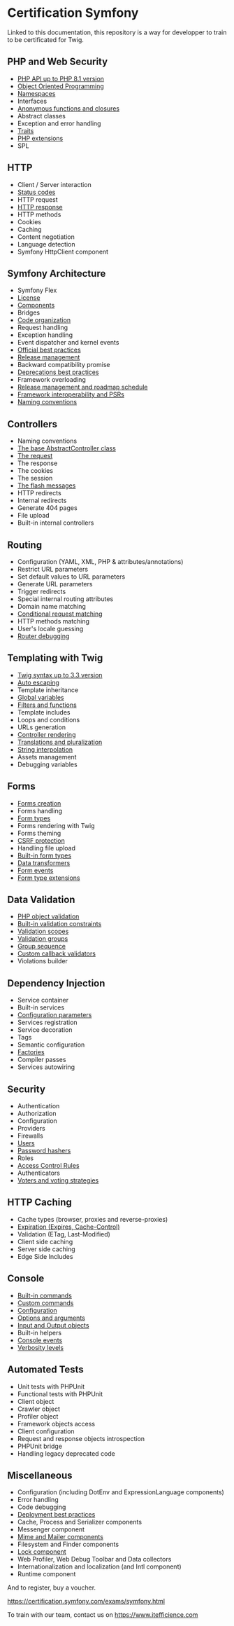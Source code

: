 # Certification Symfony

Linked to this documentation, this repository is a way for developper to train to be certificated for Twig.

## PHP and Web Security
- [PHP API up to PHP 8.1 version](data/php_and_web_security/phpapi_up_to_php81_version.yaml)
- [Object Oriented Programming](data/php_and_web_security/object_oriented_programming.yaml)
- [Namespaces](data/php_and_web_security/namespaces.yaml)
- Interfaces
- [Anonymous functions and closures](data/php_and_web_security/anonymous_functions_and_closures.yaml)
- Abstract classes 
- Exception and error handling 
- [Traits](data/php_and_web_security/traits.yaml)
- [PHP extensions](data/php_and_web_security/php_extensions.yaml)
- SPL

## HTTP
- Client / Server interaction
- [Status codes](data/http/status_codes.yaml)
- HTTP request
- [HTTP response](data/http/http_response.yaml)
- HTTP methods
- Cookies
- Caching
- Content negotiation
- Language detection
- Symfony HttpClient component

## Symfony Architecture
- Symfony Flex
- [License](data/symfony_architecture/license.yaml)
- [Components](data/symfony_architecture/components.yaml)
- Bridges
- [Code organization](data/symfony_architecture/code_organization.yaml)
- Request handling
- Exception handling
- Event dispatcher and kernel events
- [Official best practices](data/symfony_architecture/official_best_practices.yaml)
- [Release management](data/symfony_architecture/release_management.yaml)
- Backward compatibility promise
- [Deprecations best practices](data/symfony_architecture/deprecations_best_practices.yaml)
- Framework overloading
- [Release management and roadmap schedule](data/symfony_architecture/release_management_and_roadmap_schedule.yaml)
- [Framework interoperability and PSRs](data/symfony_architecture/framework_interoperability_and_ps_rs.yaml)
- [Naming conventions](data/symfony_architecture/naming_conventions.yaml)

## Controllers
- Naming conventions
- [The base AbstractController class](data/controllers/the_base_abstract_controller_class.yaml)
- [The request](data/controllers/the_request.yaml)
- The response
- The cookies
- The session
- [The flash messages](data/controllers/the_flash_messages.yaml)
- HTTP redirects
- Internal redirects
- Generate 404 pages
- File upload
- Built-in internal controllers

## Routing
- Configuration (YAML, XML, PHP & attributes/annotations)
- Restrict URL parameters
- Set default values to URL parameters
- Generate URL parameters
- Trigger redirects
- Special internal routing attributes
- Domain name matching
- [Conditional request matching](data/routing/conditional_request_matching.yaml)
- HTTP methods matching
- User's locale guessing
- [Router debugging](data/routing/router_debugging.yaml)

## Templating with Twig
- [Twig syntax up to 3.3 version](data/templating_with_twig/twig_syntax_up_to33_version.yaml)
- [Auto escaping](data/templating_with_twig/auto_escaping.yaml)
- Template inheritance
- [Global variables](data/templating_with_twig/global_variables.yaml)
- [Filters and functions](data/templating_with_twig/filters_and_functions.yaml)
- Template includes
- Loops and conditions
- URLs generation
- [Controller rendering](data/templating_with_twig/controller_rendering.yaml)
- [Translations and pluralization](data/templating_with_twig/translations_and_pluralization.yaml)
- [String interpolation](data/templating_with_twig/string_interpolation.yaml)
- Assets management
- Debugging variables

## Forms
- [Forms creation](data/forms/forms_creation.yaml)
- Forms handling
- [Form types](data/forms/form_types.yaml)
- Forms rendering with Twig
- Forms theming
- [CSRF protection](data/forms/csrf_protection.yaml)
- Handling file upload
- [Built-in form types](data/forms/built_in_form_types.yaml)
- [Data transformers](data/forms/data_transformers.yaml)
- [Form events](data/forms/form_events.yaml)
- [Form type extensions](data/forms/form_type_extensions.yaml)

## Data Validation
- [PHP object validation](data/data_validation/php_object_validation.yaml)
- [Built-in validation constraints](data/data_validation/built_in_validation_constraints.yaml)
- [Validation scopes](data/data_validation/validation_scopes.yaml)
- [Validation groups](data/data_validation/validation_groups.yaml)
- [Group sequence](data/data_validation/group_sequence.yaml)
- [Custom callback validators](data/data_validation/custom_callback_validators.yaml)
- Violations builder

## Dependency Injection
- Service container
- Built-in services
- [Configuration parameters](data/dependency_injection/configuration_parameters.yaml)
- Services registration
- Service decoration
- Tags
- Semantic configuration
- [Factories](data/dependency_injection/factories.yaml)
- Compiler passes
- Services autowiring

## Security
- Authentication
- Authorization
- Configuration
- Providers
- Firewalls
- [Users](data/security/users.yaml)
- [Password hashers](data/security/password_hashers.yaml)
- Roles
- [Access Control Rules](data/security/access_control_rules.yaml)
- Authenticators
- [Voters and voting strategies](data/security/voters_and_voting_strategies.yaml)

## HTTP Caching
- Cache types (browser, proxies and reverse-proxies)
- [Expiration (Expires, Cache-Control)](data/http_caching/expiration_expires_cache_control.yaml)
- Validation (ETag, Last-Modified)
- Client side caching
- Server side caching
- Edge Side Includes

## Console
- [Built-in commands](data/console/built_in_commands.yaml)
- [Custom commands](data/console/custom_commands.yaml)
- [Configuration](data/console/configuration.yaml)
- [Options and arguments](data/console/options_and_arguments.yaml)
- [Input and Output objects](data/console/input_and_output_objects.yaml)
- Built-in helpers
- [Console events](data/console/console_events.yaml)
- [Verbosity levels](data/console/verbosity_levels.yaml)

## Automated Tests
- Unit tests with PHPUnit
- Functional tests with PHPUnit
- Client object
- Crawler object
- Profiler object
- Framework objects access
- Client configuration
- Request and response objects introspection
- PHPUnit bridge
- Handling legacy deprecated code

## Miscellaneous
- Configuration (including DotEnv and ExpressionLanguage components)
- Error handling
- Code debugging
- [Deployment best practices](data/miscellaneous/deployment_best_practices.yaml)
- Cache, Process and Serializer components
- Messenger component
- [Mime and Mailer components](data/miscellaneous/mime_and_mailer_components.yaml)
- Filesystem and Finder components
- [Lock component](data/miscellaneous/lock_component.yaml)
- Web Profiler, Web Debug Toolbar and Data collectors
- Internationalization and localization (and Intl component)
- Runtime component

And to register, buy a voucher.

https://certification.symfony.com/exams/symfony.html

To train with our team, contact us on https://www.itefficience.com
